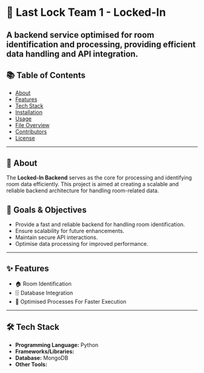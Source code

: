 # 🔑 Last Lock Team 1 - Locked-In

A backend service optimised for room identification and processing, providing efficient data handling and API integration.
---

## 📚 Table of Contents
- [About](#about)
- [Features](#features)
- [Tech Stack](#tech-stack)
- [Installation](#installation)
- [Usage](#usage)
- [File Overview](#file-overview)
- [Contributors](#contributors)
- [License](#license)

---

## 📝 About

The **Locked-In Backend** serves as the core for processing and identifying room data efficiently. This project is aimed at creating a scalable and reliable backend architecture for handling room-related data.

## 🌟 Goals & Objectives

- Provide a fast and reliable backend for handling room identification.
- Ensure scalability for future enhancements.
- Maintain secure API interactions.
- Optimise data processing for improved performance.

---

## ✨ Features

- 🏠 Room Identification
- 🗄️ Database Integration
- 🚀 Optimised Processes For Faster Execution

---

## 🛠️ Tech Stack

- **Programming Language:** Python  
- **Frameworks/Libraries:**   
- **Database:** MongoDB  
- **Other Tools:** 
